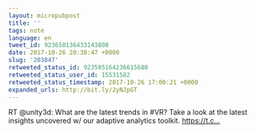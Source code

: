 ```yaml
---
layout: micropubpost
title: ''
tags: note
language: en
tweet_id: 923650136433143808
date: 2017-10-26 20:38:47 +0000
slug: '203847'
retweeted_status_id: 923595164236615680
retweeted_status_user_id: 15531582
retweeted_status_timestamp: 2017-10-26 17:00:21 +0000
expanded_urls: http://bit.ly/2yNJpGT
---
```

RT @unity3d: What are the latest trends in #VR? Take a look at the latest insights uncovered w/ our adaptive analytics toolkit. https://t.c…

